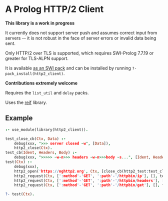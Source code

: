 # A Prolog HTTP/2 Client

**This library is a work in progress**

It currently does not support server push and assumes correct input from servers -- it is not robust in the face of server errors or invalid data being sent.

Only HTTP/2 over TLS is supported, which requires SWI-Prolog 7.7.19 or greater for TLS-ALPN support.

It is available [as an SWI pack](http://www.swi-prolog.org/pack/list?p=http2_client) and can be installed by running `?- pack_install(http2_client)`.

**Contributions extremely welcome**

Requires the `list_util` and `delay` packs.

Uses the [reif](http://www.complang.tuwien.ac.at/ulrich/Prolog-inedit/swi/reif.pl) library.

## Example

```prolog
:- use_module(library(http2_client)).

test_close_cb(Ctx, Data) :-
    debug(xxx, ">>> server closed ~w", [Data]),
    http2_close(Ctx).
test_cb(Ident, Headers, Body) :-
    debug(xxx, ">>>>> ~w~n>>> headers ~w~n>>>body ~s...", [Ident, Headers, Body]).
test(Ctx) :-
    debug(xxx),
    http2_open('https://nghttp2.org', Ctx, [close_cb(http2_test:test_close_cb(Ctx))]),
    http2_request(Ctx, [':method'-'GET', ':path'-'/httpbin/ip'], [], test_cb(ip)),
    http2_request(Ctx, [':method'-'GET', ':path'-'/httpbin/headers'], [], test_cb(headers)),
    http2_request(Ctx, [':method'-'GET', ':path'-'/httpbin/get'], [], test_cb(get)).

?- test(Ctx).
```
